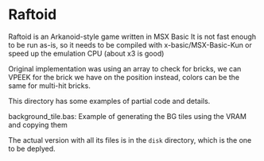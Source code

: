 # Raftoid
Raftoid is an Arkanoid-style game written in MSX Basic
It is not fast enough to be run as-is, so it needs to be compiled with x-basic/MSX-Basic-Kun or speed up the emulation CPU (about x3 is good)

Original implementation was using an array to check for bricks, we can VPEEK for the brick we have on the position instead, colors can be the same for multi-hit bricks.

This directory has some examples of partial code and details.

background_tile.bas: Example of generating the BG tiles using the VRAM and copying them

The actual version with all its files is in the `disk` directory, which is the one to be deplyed.
